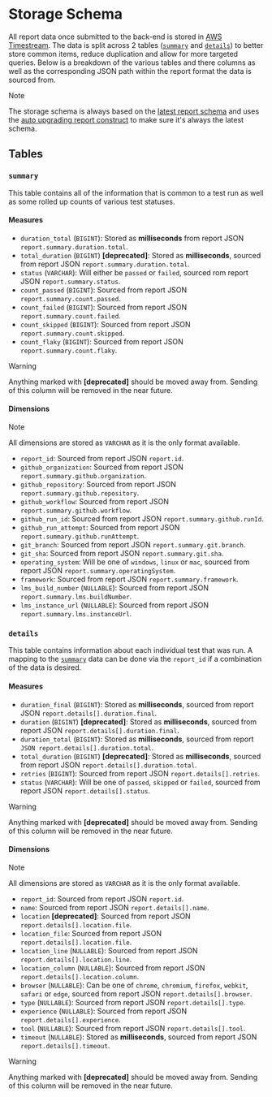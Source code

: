 # Storage Schema

All report data once submitted to the back-end is stored in [AWS Timestream].
The data is split across 2 tables ([`summary`](#summary) and
[`details`](#details)) to better store common items, reduce duplication and
allow for more targeted queries. Below is a breakdown of the various tables and
there columns as well as the corresponding JSON path within the report format
the data is sourced from.

> [!NOTE]
  The storage schema is always based on the [latest report schema] and uses the
  [auto upgrading report construct] to make sure it's always the latest schema.

## Tables

### `summary`

This table contains all of the information that is common to a test run as well
as some rolled up counts of various test statuses.

#### Measures

* `duration_total` (`BIGINT`): Stored as **milliseconds** from report JSON
  `report.summary.duration.total`.
* `total_duration` (`BIGINT`) **[deprecated]**: Stored as **milliseconds**,
  sourced from report JSON `report.summary.duration.total`.
* `status` (`VARCHAR`): Will either be `passed` or `failed`, sourced rom report
  JSON `report.summary.status`.
* `count_passed` (`BIGINT`): Sourced from report JSON
  `report.summary.count.passed`.
* `count_failed` (`BIGINT`): Sourced from report JSON
  `report.summary.count.failed`.
* `count_skipped` (`BIGINT`): Sourced from report JSON
  `report.summary.count.skipped`.
* `count_flaky` (`BIGINT`): Sourced from report JSON
  `report.summary.count.flaky`.

> [!WARNING]
  Anything marked with **[deprecated]** should be moved away from. Sending of
  this column will be removed in the near future.

#### Dimensions

> [!NOTE]
  All dimensions are stored as `VARCHAR` as it is the only format available.

* `report_id`: Sourced from report JSON `report.id`.
* `github_organization`: Sourced from report JSON
  `report.summary.github.organization`.
* `github_repository`: Sourced from report JSON
  `report.summary.github.repository`.
* `github_workflow`: Sourced from report JSON `report.summary.github.workflow`.
* `github_run_id`: Sourced from report JSON `report.summary.github.runId`.
* `github_run_attempt`: Sourced from report JSON
  `report.summary.github.runAttempt`.
* `git_branch`: Sourced from report JSON `report.summary.git.branch`.
* `git_sha`: Sourced from report JSON `report.summary.git.sha`.
* `operating_system`: Will be one of `windows`, `linux` or `mac`, sourced from
  report JSON `report.summary.operatingSystem`.
* `framework`: Sourced from report JSON `report.summary.framework`.
* `lms_build_number` (`NULLABLE`): Sourced from report JSON
  `report.summary.lms.buildNumber`.
* `lms_instance_url` (`NULLABLE`): Sourced from report JSON
  `report.summary.lms.instanceUrl`.

### `details`

This table contains information about each individual test that was run. A
mapping to the [`summary`](#summary) data can be done via the `report_id` if a
combination of the data is desired.

#### Measures

* `duration_final` (`BIGINT`): Stored as **milliseconds**, sourced from report
  JSON `report.details[].duration.final`.
* `duration` (`BIGINT`) **[deprecated]**: Stored as **milliseconds**, sourced
  from report JSON `report.details[].duration.final`.
* `duration_total` (`BIGINT`): Stored as **milliseconds**, sourced from report
  `JSON report.details[].duration.total`.
* `total_duration` (`BIGINT`) **[deprecated]**: Stored as **milliseconds**,
  sourced from report JSON `report.details[].duration.total`.
* `retries` (`BIGINT`): Sourced from report JSON `report.details[].retries`.
* `status` (`VARCHAR`): Will be one of `passed`, `skipped` or `failed`, sourced
  from report JSON `report.details[].status`.

> [!WARNING]
  Anything marked with **[deprecated]** should be moved away from. Sending of
  this column will be removed in the near future.

#### Dimensions

> [!NOTE]
  All dimensions are stored as `VARCHAR` as it is the only format available.

* `report_id`: Sourced from report JSON `report.id`.
* `name`: Sourced from report JSON `report.details[].name`.
* `location` **[deprecated]**: Sourced from report JSON
  `report.details[].location.file`.
* `location_file`: Sourced from report JSON `report.details[].location.file`.
* `location_line` (`NULLABLE`): Sourced from report JSON
  `report.details[].location.line`.
* `location_column` (`NULLABLE`): Sourced from report JSON
  `report.details[].location.column`.
* `browser` (`NULLABLE`): Can be one of `chrome`, `chromium`, `firefox`,
  `webkit`, `safari` or `edge`, sourced from report JSON
  `report.details[].browser`.
* `type` (`NULLABLE`): Sourced from report JSON `report.details[].type`.
* `experience` (`NULLABLE`): Sourced from report JSON
  `report.details[].experience`.
* `tool` (`NULLABLE`): Sourced from report JSON `report.details[].tool`.
* `timeout` (`NULLABLE`): Stored as **milliseconds**, sourced from report JSON
  `report.details[].timeout`.

> [!WARNING]
  Anything marked with **[deprecated]** should be moved away from. Sending of
  this column will be removed in the near future.

<!-- links -->
[AWS Timestream]: https://aws.amazon.com/timestream
[latest report schema]: https://github.com/Brightspace/test-reporting-node/tree/main/schemas/report
[auto upgrading report construct]: https://github.com/Brightspace/test-reporting-node/blob/main/src/helpers/report.cjs
